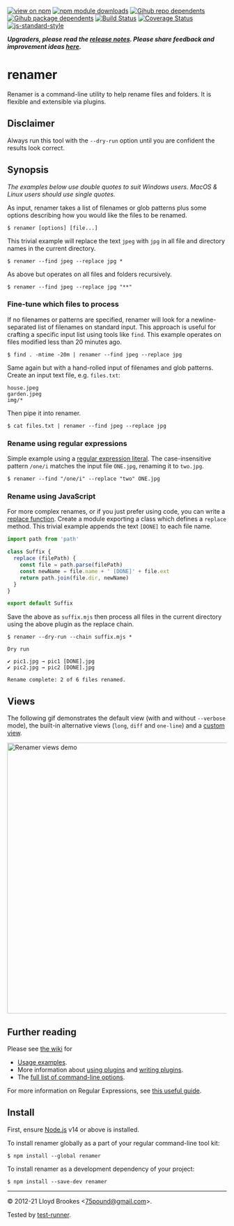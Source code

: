 [![view on npm](https://badgen.net/npm/v/renamer)](https://www.npmjs.org/package/renamer)
[![npm module downloads](https://badgen.net/npm/dt/renamer)](https://www.npmjs.org/package/renamer)
[![Gihub repo dependents](https://badgen.net/github/dependents-repo/75lb/renamer)](https://github.com/75lb/renamer/network/dependents?dependent_type=REPOSITORY)
[![Gihub package dependents](https://badgen.net/github/dependents-pkg/75lb/renamer)](https://github.com/75lb/renamer/network/dependents?dependent_type=PACKAGE)
[![Build Status](https://travis-ci.org/75lb/renamer.svg?branch=master)](https://travis-ci.org/75lb/renamer)
[![Coverage Status](https://coveralls.io/repos/github/75lb/renamer/badge.svg)](https://coveralls.io/github/75lb/renamer)
[![js-standard-style](https://img.shields.io/badge/code%20style-standard-brightgreen.svg)](https://github.com/feross/standard)

***Upgraders, please read the [release notes](https://github.com/75lb/renamer/releases). Please share feedback and improvement ideas [here](https://github.com/75lb/renamer/discussions).***

# renamer

Renamer is a command-line utility to help rename files and folders. It is flexible and extensible via plugins.

## Disclaimer

Always run this tool with the `--dry-run` option until you are confident the results look correct.

## Synopsis

_The examples below use double quotes to suit Windows users. MacOS & Linux users should use single quotes._


As input, renamer takes a list of filenames or glob patterns plus some options describing how you would like the files to be renamed.

```
$ renamer [options] [file...]
```

This trivial example will replace the text `jpeg` with `jpg` in all file and directory names in the current directory.

```
$ renamer --find jpeg --replace jpg *
```

As above but operates on all files and folders recursively.

```
$ renamer --find jpeg --replace jpg "**"
```

### Fine-tune which files to process

If no filenames or patterns are specified, renamer will look for a newline-separated list of filenames on standard input. This approach is useful for crafting a specific input list using tools like `find`. This example operates on files modified less than 20 minutes ago.

```
$ find . -mtime -20m | renamer --find jpeg --replace jpg
```

Same again but with a hand-rolled input of filenames and glob patterns. Create an input text file, e.g. `files.txt`:

```
house.jpeg
garden.jpeg
img/*
```

Then pipe it into renamer.

```
$ cat files.txt | renamer --find jpeg --replace jpg
```

### Rename using regular expressions

Simple example using a [regular expression literal](https://developer.mozilla.org/en-US/docs/Web/JavaScript/Guide/Regular_Expressions). The case-insensitive pattern `/one/i` matches the input file `ONE.jpg`, renaming it to `two.jpg`.

```
$ renamer --find "/one/i" --replace "two" ONE.jpg
```

### Rename using JavaScript

For more complex renames, or if you just prefer using code, you can write a [replace function](https://github.com/75lb/renamer/wiki/How-to-write-a-replace-chain-plugin). Create a module exporting a class which defines a `replace` method. This trivial example appends the text `[DONE]` to each file name.

```js
import path from 'path'

class Suffix {
  replace (filePath) {
    const file = path.parse(filePath)
    const newName = file.name + ' [DONE]' + file.ext
    return path.join(file.dir, newName)
  }
}

export default Suffix
```

Save the above as `suffix.mjs` then process all files in the current directory using the above plugin as the replace chain.

```
$ renamer --dry-run --chain suffix.mjs *

Dry run

✔︎ pic1.jpg → pic1 [DONE].jpg
✔︎ pic2.jpg → pic2 [DONE].jpg

Rename complete: 2 of 6 files renamed.
```

## Views

The following gif demonstrates the default view (with and without `--verbose` mode), the built-in alternative views (`long`, `diff` and `one-line`) and a [custom view](https://github.com/75lb/renamer/tree/master/example/view).

<img src="https://i.imgur.com/7830Y9N.gif" width="620px" title="Renamer views demo">

## Further reading

Please see [the wiki](https://github.com/75lb/renamer/wiki) for

* [Usage examples](https://github.com/75lb/renamer/wiki/examples).
*  More information about [using plugins](https://github.com/75lb/renamer/wiki/How-to-use-replace-chain-plugins) and [writing plugins](https://github.com/75lb/renamer/wiki/How-to-write-a-replace-chain-plugin).
* The [full list of command-line options](https://github.com/75lb/renamer/wiki/Renamer-CLI-docs).

For more information on Regular Expressions, see [this useful guide](https://developer.mozilla.org/en/docs/Web/JavaScript/Guide/Regular_Expressions).

## Install

First, ensure [Node.js](https://nodejs.org/en/) v14 or above is installed.

To install renamer globally as a part of your regular command-line tool kit:

```
$ npm install --global renamer
```

To install renamer as a development dependency of your project: 

```
$ npm install --save-dev renamer
```

* * *

&copy; 2012-21 Lloyd Brookes \<75pound@gmail.com\>.

Tested by [test-runner](https://github.com/test-runner-js/test-runner).
